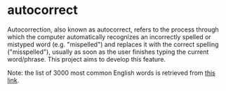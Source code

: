 # autocorrect
Autocorrection, also known as autocorrect, refers to the process through which the computer automatically recognizes an incorrectly spelled or mistyped word (e.g. "mispelled") and replaces it with the correct spelling ("misspelled"), usually as soon as the user finishes typing the current word/phrase. This project aims to develop this feature.

Note: the list of 3000 most common English words is retrieved from [this link](https://www.ef.com/wwen/english-resources/english-vocabulary/top-3000-words/).
